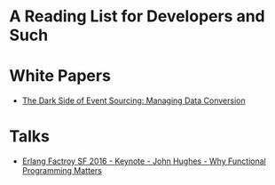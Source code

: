 # A Reading List for Developers and Such

# White Papers

- [The Dark Side of Event Sourcing: Managing Data Conversion](http://files.movereem.nl/2017saner-eventsourcing.pdf)

# Talks

- [Erlang Factroy SF 2016 - Keynote - John Hughes - Why Functional Programming Matters](https://www.youtube.com/watch?v=Z35Tt87pIpg)
